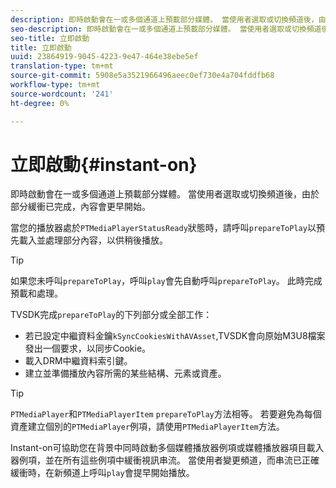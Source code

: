 ```yaml
---
description: 即時啟動會在一或多個通道上預載部分媒體。 當使用者選取或切換頻道後，由於部分緩衝已完成，內容會更早開始。
seo-description: 即時啟動會在一或多個通道上預載部分媒體。 當使用者選取或切換頻道後，由於部分緩衝已完成，內容會更早開始。
seo-title: 立即啟動
title: 立即啟動
uuid: 23864919-9045-4223-9e47-464e38ebe5ef
translation-type: tm+mt
source-git-commit: 5908e5a3521966496aeec0ef730e4a704fddfb68
workflow-type: tm+mt
source-wordcount: '241'
ht-degree: 0%

---
```



# 立即啟動{#instant-on}

即時啟動會在一或多個通道上預載部分媒體。 當使用者選取或切換頻道後，由於部分緩衝已完成，內容會更早開始。

當您的播放器處於`PTMediaPlayerStatusReady`狀態時，請呼叫`prepareToPlay`以預先載入並處理部分內容，以供稍後播放。

>[!TIP]
>
>如果您未呼叫`prepareToPlay`，呼叫`play`會先自動呼叫`prepareToPlay`。 此時完成預載和處理。

TVSDK完成`prepareToPlay`的下列部分或全部工作：

* 若已設定中繼資料金鑰`kSyncCookiesWithAVAsset`,TVSDK會向原始M3U8檔案發出一個要求，以同步Cookie。
* 載入DRM中繼資料索引鍵。
* 建立並準備播放內容所需的某些結構、元素或資產。

>[!TIP]
>
>`PTMediaPlayer`和`PTMediaPlayerItem` `prepareToPlay`方法相等。 若要避免為每個資產建立個別的`PTMediaPlayer`例項，請使用`PTMediaPlayerItem`方法。

Instant-on可協助您在背景中同時啟動多個媒體播放器例項或媒體播放器項目載入器例項，並在所有這些例項中緩衝視訊串流。 當使用者變更頻道，而串流已正確緩衝時，在新頻道上呼叫`play`會提早開始播放。
